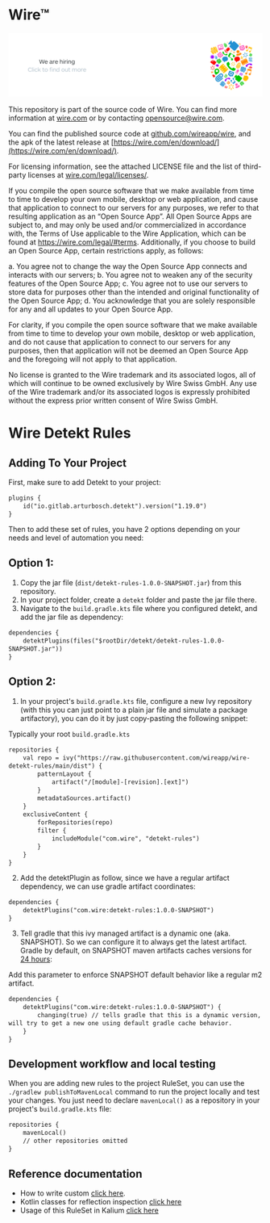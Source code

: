 # Wire™

[![Wire logo](https://github.com/wireapp/wire/blob/master/assets/header-small.png?raw=true)](https://wire.com/jobs/)

This repository is part of the source code of Wire. You can find more information at [wire.com](https://wire.com) or by
contacting opensource@wire.com.

You can find the published source code at [github.com/wireapp/wire](https://github.com/wireapp/wire), and the apk of the
latest release at [https://wire.com/en/download/](https://wire.com/en/download/).

For licensing information, see the attached LICENSE file and the list of third-party licenses
at [wire.com/legal/licenses/](https://wire.com/legal/licenses/).

If you compile the open source software that we make available from time to time to develop your own mobile, desktop or
web application, and cause that application to connect to our servers for any purposes, we refer to that resulting
application as an “Open Source App”. All Open Source Apps are subject to, and may only be used and/or commercialized in
accordance with, the Terms of Use applicable to the Wire Application, which can be found
at https://wire.com/legal/#terms. Additionally, if you choose to build an Open Source App, certain restrictions apply,
as follows:

a. You agree not to change the way the Open Source App connects and interacts with our servers; b. You agree not to
weaken any of the security features of the Open Source App; c. You agree not to use our servers to store data for
purposes other than the intended and original functionality of the Open Source App; d. You acknowledge that you are
solely responsible for any and all updates to your Open Source App.

For clarity, if you compile the open source software that we make available from time to time to develop your own
mobile, desktop or web application, and do not cause that application to connect to our servers for any purposes, then
that application will not be deemed an Open Source App and the foregoing will not apply to that application.

No license is granted to the Wire trademark and its associated logos, all of which will continue to be owned exclusively
by Wire Swiss GmbH. Any use of the Wire trademark and/or its associated logos is expressly prohibited without the
express prior written consent of Wire Swiss GmbH.

# Wire Detekt Rules

## Adding To Your Project

First, make sure to add Detekt to your project:

```
plugins {
    id("io.gitlab.arturbosch.detekt").version("1.19.0")
}
```

Then to add these set of rules, you have 2 options depending on your needs and level of automation you need:

## Option 1:

1. Copy the jar file (`dist/detekt-rules-1.0.0-SNAPSHOT.jar`) from this repository.
2. In your project folder, create a `detekt` folder and paste the jar file there.
3. Navigate to the `build.gradle.kts` file where you configured detekt, and add the jar file as dependency:

```
dependencies {
    detektPlugins(files("$rootDir/detekt/detekt-rules-1.0.0-SNAPSHOT.jar"))
}
```

## Option 2:

1. In your project's `build.gradle.kts` file, configure a new Ivy repository (with this you can just point to a plain
   jar file and simulate a package artifactory), you can do it by just copy-pasting the following snippet:

Typically your root `build.gradle.kts`

```
repositories {
    val repo = ivy("https://raw.githubusercontent.com/wireapp/wire-detekt-rules/main/dist") {
        patternLayout {
            artifact("/[module]-[revision].[ext]")
        }
        metadataSources.artifact()
    }
    exclusiveContent {
        forRepositories(repo)
        filter {
            includeModule("com.wire", "detekt-rules")
        }
    }
}
```

2. Add the detektPlugin as follow, since we have a regular artifact dependency, we can use gradle artifact coordinates:

```
dependencies {
    detektPlugins("com.wire:detekt-rules:1.0.0-SNAPSHOT")
}
```

3. Tell gradle that this ivy managed artifact is a dynamic one (aka. SNAPSHOT). So we can configure it to always get the
   latest artifact. Gradle by default, on SNAPSHOT maven artifacts caches versions
   for [24 hours](https://docs.gradle.org/current/userguide/dynamic_versions.html#sec:controlling_dependency_caching_programmatically):

Add this parameter to enforce SNAPSHOT default behavior like a regular m2 artifact.

```
dependencies {
    detektPlugins("com.wire:detekt-rules:1.0.0-SNAPSHOT") {
        changing(true) // tells gradle that this is a dynamic version, will try to get a new one using default gradle cache behavior.
    }
}
```

## Development workflow and local testing

When you are adding new rules to the project RuleSet, you can use the `./gradlew publishToMavenLocal` command to run the
project locally and test your changes.
You just need to declare `mavenLocal()` as a repository in your project's `build.gradle.kts` file:

```
repositories {
    mavenLocal()
    // other repositories omitted
}
```

## Reference documentation
- How to write custom [click here](https://detekt.github.io/detekt/extensions.html).
- Kotlin classes for reflection inspection [click here](https://github.com/JetBrains/kotlin/tree/master/compiler/psi/src/org/jetbrains/kotlin/psi)
- Usage of this RuleSet in Kalium [click here](https://github.com/wireapp/kalium/blob/develop/detekt/detekt.yml#L635)